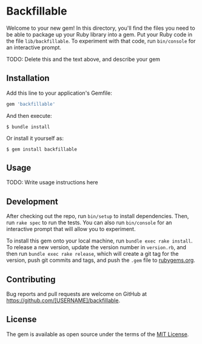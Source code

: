 # Backfillable

Welcome to your new gem! In this directory, you'll find the files you need to be able to package up your Ruby library into a gem. Put your Ruby code in the file `lib/backfillable`. To experiment with that code, run `bin/console` for an interactive prompt.

TODO: Delete this and the text above, and describe your gem

## Installation

Add this line to your application's Gemfile:

```ruby
gem 'backfillable'
```

And then execute:

    $ bundle install

Or install it yourself as:

    $ gem install backfillable

## Usage

TODO: Write usage instructions here

## Development

After checking out the repo, run `bin/setup` to install dependencies. Then, run `rake spec` to run the tests. You can also run `bin/console` for an interactive prompt that will allow you to experiment.

To install this gem onto your local machine, run `bundle exec rake install`. To release a new version, update the version number in `version.rb`, and then run `bundle exec rake release`, which will create a git tag for the version, push git commits and tags, and push the `.gem` file to [rubygems.org](https://rubygems.org).

## Contributing

Bug reports and pull requests are welcome on GitHub at https://github.com/[USERNAME]/backfillable.


## License

The gem is available as open source under the terms of the [MIT License](https://opensource.org/licenses/MIT).
